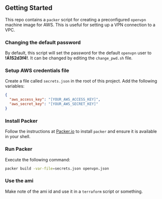 ## Getting Started
This repo contains a `packer` script for creating a preconfigured `openvpn` machine image for AWS.  This is useful for setting up a VPN connection to a VPC.

### Changing the default password
By default, this script will set the password for the default `openvpn` user to **!A1S2d3f4!**.  It can be changed by editing the `change_pwd.sh` file.

### Setup AWS credentials file

Create a file called `secrets.json` in the root of this project.  Add the following variables:

```json
{
  "aws_access_key": "[YOUR_AWS_ACCESS_KEY]",
  "aws_secret_key": "[YOUR_AWS_SECRET_KEY]"
}
```
### Install Packer

Follow the instructions at [Packer.io](http://packer.io) to install `packer` and ensure it is available in your shell.

### Run Packer

Execute the following command:

```bash
packer build -var-file=secrets.json openvpn.json
```

### Use the ami

Make note of the ami id and use it in a `terraform` script or something.
